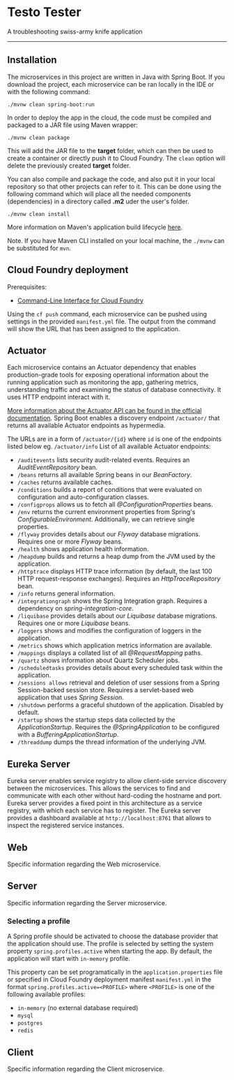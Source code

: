 # Testo Tester
A troubleshooting swiss-army knife application

---

## Installation
The microservices in this project are written in Java with Spring Boot. If you download the project, each microservice can be ran locally in the IDE or with the following command:
```
./mvnw clean spring-boot:run
```

In order to deploy the app in the cloud, the code must be compiled and packaged to a JAR file using Maven wrapper:
```
./mvnw clean package
```
This will add the JAR file to the **target** folder, which can then be used to create a container or directly push it to Cloud Foundry. The `clean` option will delete the previously created **target** folder.

You can also compile and package the code, and also put it in your local repository so that other projects can refer to it. This can be done using the following command which will place all the needed components (dependencies) in a directory called **.m2** uder the user's folder.
```
./mvnw clean install
```
More information on Maven's application build lifecycle [here](https://maven.apache.org/guides/introduction/introduction-to-the-lifecycle.html).

Note. If you have Maven CLI installed on your local machine, the `./mvnw` can be substituted for `mvn`.

## Cloud Foundry deployment
Prerequisites:
* [Command-Line Interface for Cloud Foundry](http://docs.cloudfoundry.org/cf-cli/)

Using the `cf push` command, each microservice can be pushed using settings in the provided `manifest.yml` file. The output from the command will show the URL that has been assigned to the application.

## Actuator
Each microservice contains an Actuator dependency that enables production-grade tools for exposing operational information about the running application such as monitoring the app, gathering metrics, understanding traffic and examining the status of database connectivity. It uses HTTP endpoint interact with it.

[More information about the Actuator API can be found in the official documentation](https://docs.spring.io/spring-boot/docs/current/actuator-api/htmlsingle/). Spring Boot enables a discovery endpoint `/actuator/` that returns all available Actuator endpoints as hypermedia. 

The URLs are in a form of `/actuator/{id}` where `id` is one of the endpoints listed below eg. `/actuator/info`
List of all available Actuator endpoints:
* `/auditevents` lists security audit-related events. Requires an *AuditEventRepository* bean.
* `/beans` returns all available Spring beans in our *BeanFactory*.
* `/caches` returns available caches.
* `/conditions` builds a report of conditions that were evaluated on configuration and auto-configuration classes.
* `/configprops` allows us to fetch all *@ConfigurationProperties* beans.
* `/env` returns the current environment properties from Spring's *ConfigurableEnvironment*. Additionally, we can retrieve single properties.
* `/flyway` provides details about our *Flyway* database migrations. Requires one or more *Flyway* beans.
* `/health` shows application health information.
* `/heapdump` builds and returns a heap dump from the JVM used by the application.
* `/httptrace` displays HTTP trace information (by default, the last 100 HTTP request-response exchanges). Requires an *HttpTraceRepository* bean.
* `/info` returns general information.
* `/integrationgraph` shows the Spring Integration graph. Requires a dependency on *spring-integration-core*.
* `/liquibase` provides details about our *Liquibase* database migrations. Requires one or more *Liquibase* beans.
* `/loggers` shows and modifies the configuration of loggers in the application.
* `/metrics` shows which application metrics information are available.
* `/mappings` displays a collated list of all *@RequestMapping* paths.
* `/quartz` shows information about Quartz Scheduler jobs.
* `/scheduledtasks` provides details about every scheduled task within the application.
* `/sessions allows` retrieval and deletion of user sessions from a Spring Session-backed session store. Requires a servlet-based web application that uses *Spring Session*.
* `/shutdown` performs a graceful shutdown of the application. Disabled by default.
* `/startup` shows the startup steps data collected by the *ApplicationStartup*. Requires the *@SpringApplication* to be configured with a *BufferingApplicationStartup*.
* `/threaddump` dumps the thread information of the underlying JVM.

## Eureka Server

Eureka server enables service registry to allow client-side service discovery between the microservices. This allows the services to find and communicate with each other without hard-coding the hostname and port. Eureka server provides a fixed point in this architecture as a service registry, with which each service has to register. The Eureka server provides a dashboard available at `http://localhost:8761` that allows to inspect the registered service instances.

## Web

Specific information regarding the Web microservice.

## Server

Specific information regarding the Server microservice.

### Selecting a profile
A Spring profile should be activated to choose the database provider that the application should use. The profile is selected by setting the system property `spring.profiles.active` when starting the app. By default, the application will start with `in-memory` profile. 

This property can be set programatically in the `application.properties` file or specified in Cloud Foundry deployment manifest `manifest.yml` in the format `spring.profiles.active=<PROFILE>` where `<PROFILE>` is one of the following available profiles:

* `in-memory` (no external database required)
* `mysql`
* `postgres`
* `redis`

## Client

Specific information regarding the Client microservice.